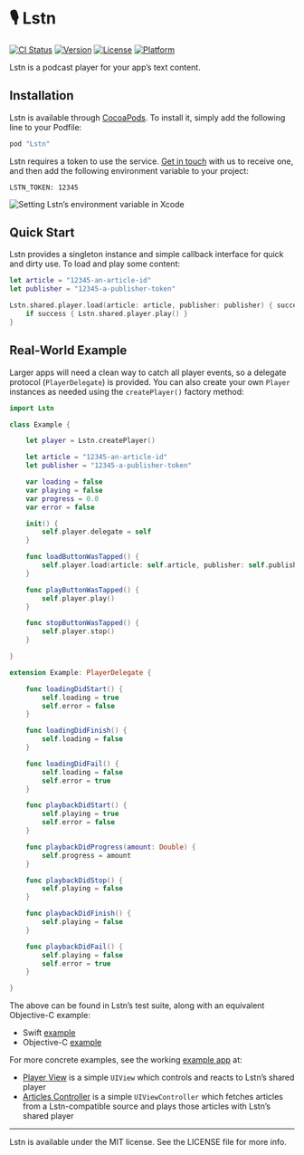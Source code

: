 # 🎙 Lstn

[![CI Status](http://img.shields.io/travis/lstn-ltd/lstn-sdk-ios.svg)](https://travis-ci.org/lstn-ltd/lstn-sdk-ios)
[![Version](https://img.shields.io/cocoapods/v/Lstn.svg)](http://cocoapods.org/pods/Lstn)
[![License](https://img.shields.io/cocoapods/l/Lstn.svg)](http://cocoapods.org/pods/Lstn)
[![Platform](https://img.shields.io/cocoapods/p/Lstn.svg)](http://cocoapods.org/pods/Lstn)

Lstn is a podcast player for your app’s text content.

## Installation

Lstn is available through [CocoaPods](http://cocoapods.org). To install it, simply add the following line to your Podfile:

```ruby
pod "Lstn"
```

Lstn requires a token to use the service. [Get in touch](mailto:hello@lstn.ltd) with us to receive one, and then add the following environment variable to your project:

```
LSTN_TOKEN: 12345
```

![Setting Lstn’s environment variable in Xcode](https://s21.postimg.org/9s2kiwimv/lstn_environment_variables_xcode.png)

## Quick Start

Lstn provides a singleton instance and simple callback interface for quick and dirty use. To load and play some content:

```swift
let article = "12345-an-article-id"
let publisher = "12345-a-publisher-token"

Lstn.shared.player.load(article: article, publisher: publisher) { success in
    if success { Lstn.shared.player.play() }
}
```

## Real-World Example

Larger apps will need a clean way to catch all player events, so a delegate protocol (`PlayerDelegate`) is provided. You can also create your own `Player` instances as needed using the `createPlayer()` factory method:

```swift
import Lstn

class Example {

    let player = Lstn.createPlayer()

    let article = "12345-an-article-id"
    let publisher = "12345-a-publisher-token"

    var loading = false
    var playing = false
    var progress = 0.0
    var error = false

    init() {
        self.player.delegate = self
    }

    func loadButtonWasTapped() {
        self.player.load(article: self.article, publisher: self.publisher)
    }

    func playButtonWasTapped() {
        self.player.play()
    }

    func stopButtonWasTapped() {
        self.player.stop()
    }

}

extension Example: PlayerDelegate {

    func loadingDidStart() {
        self.loading = true
        self.error = false
    }

    func loadingDidFinish() {
        self.loading = false
    }

    func loadingDidFail() {
        self.loading = false
        self.error = true
    }

    func playbackDidStart() {
        self.playing = true
        self.error = false
    }

    func playbackDidProgress(amount: Double) {
        self.progress = amount
    }

    func playbackDidStop() {
        self.playing = false
    }

    func playbackDidFinish() {
        self.playing = false
    }

    func playbackDidFail() {
        self.playing = false
        self.error = true
    }

}
```

The above can be found in Lstn’s test suite, along with an equivalent Objective-C example:

- Swift [example](https://github.com/lstn-ltd/lstn-sdk-ios/blob/master/Example/Tests/Example.swift)
- Objective-C [example](https://github.com/lstn-ltd/lstn-sdk-ios/blob/master/Example/Tests/ExampleObjC.m)

For more concrete examples, see the working [example app](https://github.com/lstn-ltd/lstn-sdk-ios/tree/master/Example) at:

- [Player View](https://github.com/lstn-ltd/lstn-sdk-ios/blob/master/Example/Lstn/PlayerView.swift) is a simple `UIView` which controls and reacts to Lstn’s shared player
- [Articles Controller](https://github.com/lstn-ltd/lstn-sdk-ios/blob/master/Example/Lstn/ArticlesController.swift) is a simple `UIViewController` which fetches articles from a Lstn-compatible source and plays those articles with Lstn’s shared player



---

Lstn is available under the MIT license. See the LICENSE file for more info.
